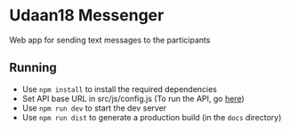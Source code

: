 # Udaan18 Messenger
Web app for sending text messages to the participants

## Running
- Use ```npm install``` to install the required dependencies
- Set API base URL in src/js/config.js (To run the API, go [here](https://github.com/bvmites/udaan18-messenger-api))
- Use ```npm run dev``` to start the dev server
- Use ```npm run dist``` to generate a production build (in the ```docs``` directory)
